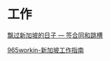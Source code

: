 # 工作



[飘过新加坡的日子 — 签合同和跳槽](https://www.kuact.com/post/2013-06-06-%E9%A3%98%E8%BF%87%E6%96%B0%E5%8A%A0%E5%9D%A1%E7%9A%84%E6%97%A5%E5%AD%90-%E7%AD%BE%E5%90%88%E5%90%8C%E5%92%8C%E8%B7%B3%E6%A7%BD/)

[965workin-新加坡工作指南](https://www.965work.in/archives/work-guide-for-singapore/)
